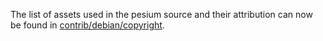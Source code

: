 The list of assets used in the pesium source and their attribution can now be found in [contrib/debian/copyright](../contrib/debian/copyright).
